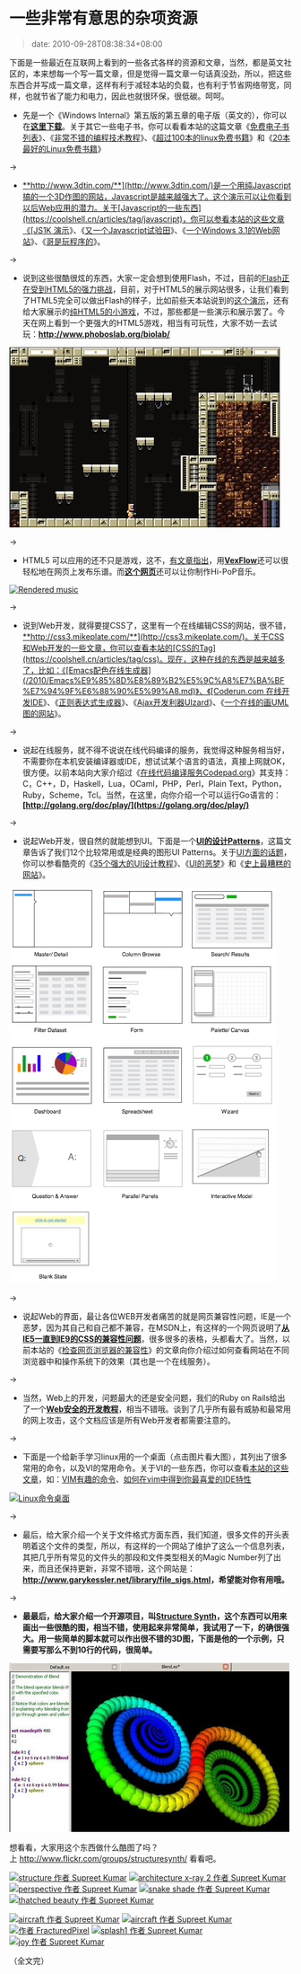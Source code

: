 # 一些非常有意思的杂项资源
>date: 2010-09-28T08:38:34+08:00


下面是一些最近在互联网上看到的一些各式各样的资源和文章，当然，都是英文社区的，本来想每一个写一篇文章，但是觉得一篇文章一句话真没劲，所以，把这些东西合并写成一篇文章，这样有利于减轻本站的负载，也有利于节省网络带宽，同样，也就节省了能力和电力，因此也就很环保，很低碳。呵呵。


* 先是一个《Windows Internal》第五版的第五章的电子版（英文的），你可以在[**这里下载**](http://download.sysinternals.com/Files/WindowsInternals-Ch05.pdf)。关于其它一些电子书，你可以看看本站的这篇文章《[免费电子书列表](/2010/%E5%85%8D%E8%B4%B9%E7%94%B5%E5%AD%90%E4%B9%A6%E5%88%97%E8%A1%A8.md)》、《[非常不错的编程技术教程](/2009/%E9%9D%9E%E5%B8%B8%E4%B8%8D%E9%94%99%E7%9A%84%E7%BC%96%E7%A8%8B%E6%8A%80%E6%9C%AF%E6%95%99%E7%A8%8B.md)》、《[超过100本的linux免费书籍](/2009/%E8%B6%85%E8%BF%87100%E6%9C%AC%E7%9A%84linux%E5%85%8D%E8%B4%B9%E4%B9%A6%E7%B1%8D.md)》和《[20本最好的Linux免费书籍](/2009/20%E6%9C%AC%E6%9C%80%E5%A5%BD%E7%9A%84Linux%E5%85%8D%E8%B4%B9%E4%B9%A6%E7%B1%8D.md)》


→


* [**http://www.3dtin.com/**](http://www.3dtin.com/)是一个用纯Javascript搞的一个3D作图的网站，Javascript是越来越强大了。这个演示可以让你看到以后Web应用的潜力。关于[Javascript的一些东西](https://coolshell.cn/articles/tag/javascript)，你可以参看本站的这些文章《[JS1K 演示](/2010/JS1K%20%E6%BC%94%E7%A4%BA.md)》、《[又一个Javascript试验田](/2010/%E5%8F%88%E4%B8%80%E4%B8%AAJavascript%E8%AF%95%E9%AA%8C%E7%94%B0.md)》、《[一个Windows 3.1的Web网站](/2010/%E4%B8%80%E4%B8%AAWindows%203.1%E7%9A%84Web%E7%BD%91%E7%AB%99.md)》、《[哥是玩程序的](/2009/%E5%93%A5%E6%98%AF%E7%8E%A9%E7%A8%8B%E5%BA%8F%E7%9A%84.md)》。


→


* 说到这些很酷很炫的东西，大家一定会想到使用Flash，不过，目前的[Flash正在受到HTML5的强力挑战](/2010/HTML5%20%E5%92%8C%20Flash%20%E4%B9%8B%E4%BA%89.md)，目前，对于HTML5的展示网站很多，让我们看到了HTML5完全可以做出Flash的样子，比如前些天本站说到的[这个演示](/2010/%E4%BD%A0%E5%87%86%E5%A4%87%E4%BD%BF%E7%94%A8%20HTML%205%20%E5%90%97%EF%BC%9F.md)，还有给大家展示的[纯HTML5的小游戏](/2010/HTML5%20%E5%B0%8F%E6%B8%B8%E6%88%8F%E5%B1%95%E7%A4%BA.md)，不过，那些都是一些演示和展示罢了。今天在网上看到一个更强大的HTML5游戏，相当有可玩性，大家不妨一去试玩：**<http://www.phoboslab.org/biolab/>**


[![](/assets/images/coolshell.cn/wp-content/uploads/2010/09/biolab.jpg "一个很不错的HTML5游戏")](http://www.phoboslab.org/biolab/)


→


* HTML5 可以应用的还不只是游戏，这不，[有文章指出](http://thechangelog.com/post/1097381443/vexflow-html5-canvas-javascript-library-music-and-guitar)，用[**VexFlow**](http://www.vexflow.com/)还可以很轻松地在网页上发布乐谱。而[**这个网页**](http://stepheneisenhauer.com/demos/drummachine/)还可以让你制作Hi-PoP音乐。


[![Rendered music](http://cl.ly/c4f966c6d51cfc9be20b/content)](http://www.vexflow.com/)


→


* 说到Web开发，就得要提CSS了，这里有一个在线编辑CSS的网站，很不错，[**http://css3.mikeplate.com/**](http://css3.mikeplate.com/)。关于CSS和Web开发的一些文章，你可以查看本站的[CSS的Tag](https://coolshell.cn/articles/tag/css)。现在，这种在线的东西是越来越多了，比如：《[Emacs配色在线生成器](/2010/Emacs%E9%85%8D%E8%89%B2%E5%9C%A8%E7%BA%BF%E7%94%9F%E6%88%90%E5%99%A8.md)》、《[Coderun.com 在线开发IDE](/2009/Coderun.com%20%E5%9C%A8%E7%BA%BF%E5%BC%80%E5%8F%91IDE.md)》、《[正则表达式生成器](/2009/%E6%AD%A3%E5%88%99%E8%A1%A8%E8%BE%BE%E5%BC%8F%E7%94%9F%E6%88%90%E5%99%A8.md)》、《[Ajax开发利器UIzard](/2009/Ajax%E5%BC%80%E5%8F%91%E5%88%A9%E5%99%A8UIzard.md)》、《[一个在线的画UML图的网站](/2009/%E4%B8%80%E4%B8%AA%E5%9C%A8%E7%BA%BF%E7%9A%84%E7%94%BBUML%E5%9B%BE%E7%9A%84%E7%BD%91%E7%AB%99.md)》。



→


* 说起在线服务，就不得不说说在线代码编译的服务，我觉得这种服务相当好，不需要你在本机安装编译器或IDE，想试试某个语言的语法，真接上网就OK，很方便。以前本站向大家介绍过《[在线代码编译服务Codepad.org](/2009/%E5%9C%A8%E7%BA%BF%E4%BB%A3%E7%A0%81%E7%BC%96%E8%AF%91%E6%9C%8D%E5%8A%A1Codepad.org.md)》其支持：C，C++，D，Haskell，Lua，OCaml，PHP，Perl，Plain Text，Python，Ruby，Scheme，Tcl。当然，在这里，向你介绍一个可以运行Go语言的：**[http://golang.org/doc/play/](https://golang.org/doc/play/)**


→


* 说起Web开发，很自然的就能想到UI。下面是一个[**UI的设计Patterns**](http://designingwebinterfaces.com/designing-web-interfaces-12-screen-patterns)，这篇文章告诉了我们12个比较常用或是经典的图形UI Patterns。关于[UI方面的话题](https://coolshell.cn/articles/tag/ui)，你可以参看酷壳的《[35个强大的UI设计教程](/2009/35%E4%B8%AA%E5%BC%BA%E5%A4%A7%E7%9A%84UI%E8%AE%BE%E8%AE%A1%E6%95%99%E7%A8%8B.md)》、《[UI的恶梦](/2009/UI%E7%9A%84%E6%81%B6%E6%A2%A6.md)》和《[史上最糟糕的网站](/2010/%E5%8F%B2%E4%B8%8A%E6%9C%80%E7%B3%9F%E7%B3%95%E7%9A%84%E7%BD%91%E7%AB%99.md)》。


[![](/assets/images/theresaneil.files.wordpress.com/2008/12/standard_screen_patterns.png "12个标准的图形UI设计模式")](http://designingwebinterfaces.com/designing-web-interfaces-12-screen-patterns)


→


* 说起Web的界面，最让各位WEB开发者痛苦的就是网页兼容性问题，IE是一个恶梦，因为其自己和自己都不兼容，在MSDN上，有这样的一个网页说明了[**从IE5一直到IE9的CSS的兼容性问题**](http://msdn.microsoft.com/en-us/library/cc351024)，很多很多的表格，头都看大了。当然，以前本站的《[检查网页浏览器的兼容性](/2009/%E5%A6%82%E4%BD%95%E6%A3%80%E6%9F%A5%E7%BD%91%E9%A1%B5%E6%B5%8F%E8%A7%88%E5%99%A8%E7%9A%84%E5%85%BC%E5%AE%B9%E6%80%A7.md)》的文章向你介绍过如何查看网站在不同浏览器中和操作系统下的效果（其也是一个在线服务）。


→


* 当然，Web上的开发，问题最大的还是安全问题，我们的Ruby on Rails给出了一个[**Web安全的开发教程**](http://guides.rubyonrails.org/security.html)，相当不错哦。谈到了几乎所有最有威胁和最常用的网上攻击，这个文档应该是所有Web开发者都需要注意的。


→


* 下面是一个给新手学习linux用的一个桌面（点击图片看大图），其列出了很多常用的命令，以及VI的常用命令。关于VI的一些东西，你可以查看[本站的这些文章](https://coolshell.cn/articles/tag/vim)，如：[VIM有趣的命令](/2009/VIM%E6%9C%89%E8%B6%A3%E7%9A%84%E5%91%BD%E4%BB%A4.md)、[如何在vim中得到你最喜爱的IDE特性](/2009/%E5%B0%86vim%E5%8F%98%E5%BE%97%E7%AE%80%E5%8D%95-%E5%A6%82%E4%BD%95%E5%9C%A8vim%E4%B8%AD%E5%BE%97%E5%88%B0%E4%BD%A0%E6%9C%80%E5%96%9C%E7%88%B1%E7%9A%84IDE%E7%89%B9%E6%80%A7.md)


[![](http://i.imgur.com/CJkR9.png "Linux命令桌面")](http://i.imgur.com/CJkR9.png)


→


* 最后，给大家介绍一个关于文件格式方面东西，我们知道，很多文件的开头表明着这个文件的类型，所以，有这样的一个网站了维护了这么一个信息列表，其把几乎所有常见的文件头的那段和文件类型相关的Magic Number列了出来，而且还保持更新，非常不错哦，这个网站是：**<http://www.garykessler.net/library/file_sigs.html>，希望能对你有用哦。**


→


* **最最后，给大家介绍一个开源项目，叫[**Structure Synth**](http://structuresynth.sourceforge.net/)，这个东西可以用来画出一些很酷的图，相当不错，使用起来非常简单，我试用了一下，的确很强大。用一些简单的脚本就可以作出很不错的3D图，下面是他的一个示例，只需要写那么不到10行的代码，很简单。**


[![](/assets/images/coolshell.cn/wp-content/uploads/2010/09/Structure-Synth.jpg "Structure Synth")](http://structuresynth.sourceforge.net/index.php)


想看看，大家用这个东西做什么酷图了吗？上 <http://www.flickr.com/groups/structuresynth/> 看看吧。


[![structure 作者 Supreet Kumar](http://farm5.static.flickr.com/4029/4652540301_db50832fdc_t.jpg)](http://www.flickr.com/photos/9857764@N02/4652540301/in/pool-structuresynth "structure 作者 Supreet Kumar") [![architecture x-ray 2 作者 Supreet Kumar](http://farm5.static.flickr.com/4044/4652540021_0f17294ca5_t.jpg)](http://www.flickr.com/photos/9857764@N02/4652540021/in/pool-structuresynth "architecture x-ray 2 作者 Supreet Kumar") [![perspective 作者 Supreet Kumar](http://farm5.static.flickr.com/4002/4650270228_8cc69948bc_t.jpg)](http://www.flickr.com/photos/9857764@N02/4650270228/in/pool-structuresynth "perspective 作者 Supreet Kumar") [![snake shade 作者 Supreet Kumar](http://farm5.static.flickr.com/4042/4649663253_aa041ab239_t.jpg)](http://www.flickr.com/photos/9857764@N02/4649663253/in/pool-structuresynth "snake shade 作者 Supreet Kumar") [![thatched beauty 作者 Supreet Kumar](http://farm4.static.flickr.com/3414/4641732162_e2b078825f_t.jpg)](http://www.flickr.com/photos/9857764@N02/4641732162/in/pool-structuresynth "thatched beauty 作者 Supreet Kumar")  

[![aircraft 作者 Supreet Kumar](http://farm4.static.flickr.com/3353/4641055399_25688820a9_t.jpg)](http://www.flickr.com/photos/9857764@N02/4641055399/in/pool-structuresynth "aircraft 作者 Supreet Kumar") [![aircraft 作者 Supreet Kumar](http://farm5.static.flickr.com/4064/4641055019_6ed80cd1b9_t.jpg)](http://www.flickr.com/photos/9857764@N02/4641055019/in/pool-structuresynth "aircraft 作者 Supreet Kumar") [![ 作者 FracturedPixel](http://farm5.static.flickr.com/4062/4640849748_0532451842_t.jpg)](http://www.flickr.com/photos/cav666/4640849748/in/pool-structuresynth " 作者 FracturedPixel") [![splash1 作者 Supreet Kumar](http://farm5.static.flickr.com/4008/4636427318_c84acf4aa4_t.jpg)](http://www.flickr.com/photos/9857764@N02/4636427318/in/pool-structuresynth "splash1 作者 Supreet Kumar") [![joy 作者 Supreet Kumar](http://farm5.static.flickr.com/4012/4635820649_720cd6599b_t.jpg)](http://www.flickr.com/photos/9857764@N02/4635820649/in/pool-structuresynth "joy 作者 Supreet Kumar")


（全文完）



